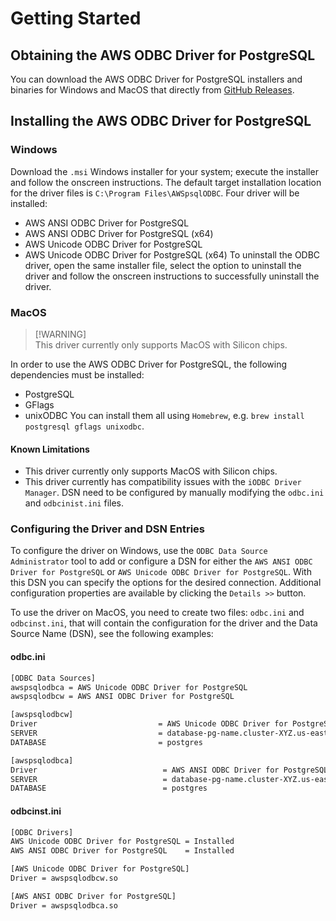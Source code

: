# Getting Started

## Obtaining the AWS ODBC Driver for PostgreSQL

You can download the AWS ODBC Driver for PostgreSQL installers and binaries for Windows and MacOS that directly from [GitHub Releases](https://github.com/aws/aws-pgsql-odbc/releases).

## Installing the AWS ODBC Driver for PostgreSQL

### Windows

Download the `.msi` Windows installer for your system; execute the installer and follow the onscreen instructions. The default target installation location for the driver files is `C:\Program Files\AWSpsqlODBC`.
Four driver will be installed:
- AWS ANSI ODBC Driver for PostgreSQL
- AWS ANSI ODBC Driver for PostgreSQL (x64)
- AWS Unicode ODBC Driver for PostgreSQL
- AWS Unicode ODBC Driver for PostgreSQL (x64)
To uninstall the ODBC driver, open the same installer file, select the option to uninstall the driver and follow the onscreen instructions to successfully uninstall the driver.

### MacOS
> [!WARNING]\
> This driver currently only supports MacOS with Silicon chips.

In order to use the AWS ODBC Driver for PostgreSQL, the following dependencies must be installed:
- PostgreSQL
- GFlags
- unixODBC
You can install them all using `Homebrew`, e.g. `brew install postgresql gflags unixodbc`.

#### Known Limitations
- This driver currently only supports MacOS with Silicon chips.
- This driver currently has compatibility issues with the `iODBC Driver Manager`. DSN need to be configured by manually modifying the `odbc.ini` and `odbcinist.ini` files.

### Configuring the Driver and DSN Entries
To configure the driver on Windows, use the `ODBC Data Source Administrator` tool to add or configure a DSN for either the `AWS ANSI ODBC Driver for PostgreSQL` or `AWS Unicode ODBC Driver for PostgreSQL`.
With this DSN you can specify the options for the desired connection. Additional configuration properties are available by clicking the `Details >>` button.

To use the driver on MacOS, you need to create two files: `odbc.ini` and `odbcinst.ini`, that will contain the configuration for the driver and the Data Source Name (DSN), see the following examples:

#### odbc.ini
```bash
[ODBC Data Sources]
awspsqlodbca = AWS Unicode ODBC Driver for PostgreSQL
awspsqlodbcw = AWS ANSI ODBC Driver for PostgreSQL

[awspsqlodbcw]
Driver                           = AWS Unicode ODBC Driver for PostgreSQL
SERVER                           = database-pg-name.cluster-XYZ.us-east-2.rds.amazonaws.com
DATABASE                         = postgres

[awspsqlodbca]
Driver                            = AWS ANSI ODBC Driver for PostgreSQL
SERVER                            = database-pg-name.cluster-XYZ.us-east-2.rds.amazonaws.com
DATABASE                          = postgres
```

#### odbcinst.ini
```bash
[ODBC Drivers]
AWS Unicode ODBC Driver for PostgreSQL = Installed
AWS ANSI ODBC Driver for PostgreSQL    = Installed

[AWS Unicode ODBC Driver for PostgreSQL]
Driver = awspsqlodbcw.so

[AWS ANSI ODBC Driver for PostgreSQL]
Driver = awspsqlodbca.so
```
